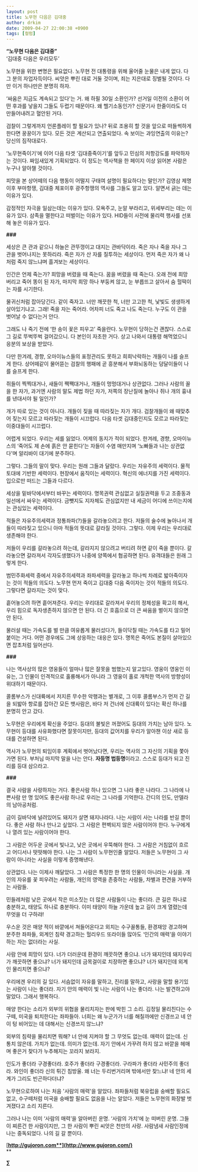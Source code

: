 ```yaml
---
layout: post
title: 노무현 다음은 김대중
author: drkim
date: 2009-04-27 22:00:38 +0900
tags: [컬럼]
---
```

**“노무현 다음은 김대중”**  
‘김대중 다음은 우리모두’

노무현을 위한 변명은 필요없다. 노무현 전 대통령을 위해 울어줄 눈물은 내게 없다. 다 그 분의 자업자득이다. 씨앗은 뿌린 대로 거둘 것이며, 죄는 지은대로 징벌될 것이다. 다만 이거 하나만은 분명히 하자. 

‘싸움은 지금도 계속되고 있다'는 거. 왜 하필 30일 소환인가? 선거일 이전의 소환이 어떤 후과를 낳을지 그들도 두렵기 때문이다. 왜 헬기소동인가? 신문기사 한줄이라도 더 만들어내려고 혈안된 거다. 

검찰이 그렇게까지 언론플레이 할 필요가 있나? 뒤로 조용히 할 것을 앞으로 떠들썩하게 한다면 꿍꿍이가 있다. 모든 것은 계산되고 연출되었다. 속 보이는 과잉연출의 이유는? 당신의 짐작대로다. 

‘노무현죽이기’에 이어 다음 타겟 ‘김대중죽이기’를 앞두고 민심의 저항강도를 파악하자는 것이다. 짜임새있게 기획되었다. 이 정도는 역사책을 한 페이지 이상 읽어본 사람은 누구나 알아챌 것이다. 

피맛을 본 상어떼의 다음 행동이 어떨지 구태여 설명이 필요하다는 말인가? 김영삼 제명이후 부마항쟁, 김대중 체포이후 광주항쟁의 역사를 그들도 알고 있다. 알면서 긁는 데는 이유가 있다. 

감정적인 자극을 일삼는데는 이유가 있다. 모욕주고, 눈알 부라리고, 위세부리는 데는 이유가 있다. 삼족을 멸한다고 떠벌이는 이유가 있다. HID들이 사전에 물리력 행사를 선포해 놓은 이유가 있다.

**###**

세상은 큰 관과 같으니 하늘은 관뚜껑이고 대지는 관바닥이라. 죽은 자나 죽을 자나 그 관을 벗어나지는 못하리라. 죽은 자가 산 자를 질투하는 세상이다. 먼저 죽은 자가 왜 나처럼 죽지 않느냐며 흘겨보는 세상이다.

인간은 언제 죽는가? 희망을 버렸을 때 죽는다. 꿈을 버렸을 때 죽는다. 오래 전에 희망 버리고 죽어 똥이 된 자가, 마지막 희망 하나 부둥켜 않고, 눈 부릅뜨고 살아서 숨 헐떡이는 자를 시기한다. 

물귀신처럼 잡아당긴다. 같이 죽자고. 너만 깨끗한 척, 너만 고고한 척, 낯빛도 생생하게 살아있기냐고. 그래! 죽을 자는 죽어라. 어차피 너도 죽고 나도 죽는다. 누구도 이 관을 벗어날 수 없다는거 안다. 

그래도 나 죽기 전에 ‘한 송이 꽃은 피우고’ 죽을란다. 노무현이 당하는건 괜찮다. 스스로 그 길로 뚜벅뚜벅 걸어갔으니. 다 본인이 자초한 거다. 상고 나와서 대통령 해먹었으니 응분의 보상을 받았다. 

다만 한겨레, 경향, 오마이뉴스들의 표정관리도 못하고 희희낙락하는 개들이 나를 슬프게 한다. 상어떼같이 물어뜯는 검찰의 행패에 곧 흥분해서 부화뇌동하는 덩달이들이 나를 슬프게 한다. 

쥐들이 찍찍대거나, 새들이 짹짹대거나, 개들이 멍멍대거나 상관없다. 그러나 사람의 꼴을 한 자가, 과거엔 사람의 말도 제법 하던 자가, 저쪽의 장난질에 놀아나 쥐나 개의 흉내를 낸대서야 될 일인가?

개가 따로 있는 것이 아니다. 개들이 짖을 때 따라짖는 자가 개다. 검찰개들이 왜 때맞추어 짖는지 모르고 따라짖는 개들이 시끄럽다. 다음 타겟 김대중인지도 모르고 따라짖는 이중대들이 시끄럽다. 

어렵게 되었다. 우리는 세를 잃었다. 어제의 동지가 적이 되었다. 한겨레, 경향, 오마이뉴스의 ‘죽어도 제 손에 흙은 안 묻힌다’는 자들이 수염 매만지며 ‘노빠들과 나는 상관없다'며 알리바이 대기에 분주하다.

그렇다. 그들의 말이 맞다. 우리는 원래 그들과 달랐다. 우리는 자유주의 세력이다. 물적토대에 기반한 세력이다. 현장에서 움직이는 세력이다. 혁신의 에너지를 가진 세력이다. 입으로만 떠드는 그들과 다르다.

세상을 밑바닥에서부터 바꾸는 세력이다. 명목권력 관심없고 실질권력을 두고 조중동과 일선에서 싸우는 세력이다. 금뺏지도 지자체도 관심없지만 내 세금이 어디에 쓰이는지에는 관심있는 세력이다.

적들은 자유주의세력과 정통좌파(?)들을 갈라놓으려고 한다. 저들의 술수에 놀아나서 개들이 따라짖고 있으니 아마 적들의 뜻대로 갈라질 것이다. 그렇다. 이제 우리는 우리대로 생존해야 한다. 

저들이 우리를 갈라놓으려 하는데, 갈라지지 않으려고 버티려 하면 같이 죽을 뿐이다. 갈라놓으면 갈라져서 각자도생했다가 나중에 양쪽에서 협공하면 된다. 유격대들은 원래 그렇게 한다.

범민주화세력 중에서 자유주의세력과 좌파세력을 갈라놓고 하나씩 차례로 밟아죽이자는 것이 적들의 의도다. 노무현 먼저 죽이고 김대중 다음 죽이자는 것이 적들의 의도다. 그렇다면 갈라지는 것이 맞다. 

흩어놓으려 하면 흩어져준다. 우리는 우리대로 갈라져서 우리의 정체성을 확고히 해서, 우리 힘으로 독자생존하지 않으면 안 된다. 더 긴 호흡으로 더 큰 싸움을 벌이지 않으면 안 된다. 

물러설 때는 가속도를 벌 만큼 여유롭게 물러섰다가, 들이닥칠 때는 가속도를 타고 밀어붙이는 거다. 어떤 경우에도 그에 상응하는 대응은 있다. 명목은 죽어도 본질이 살아있으면 잡초처럼 일어선다.

**###**

나는 역사상의 많은 영웅들이 얼마나 많은 잘못을 범했는지 알고있다. 영웅이 영웅인 이유는, 그 인물이 인격적으로 훌륭해서가 아니라 그 영웅이 홀로 개척한 역사의 방향성이 위대하기 때문이다.

콜롬부스가 신대륙에서 저지른 무수한 악행과는 별개로, 그 이후 콜롬부스가 먼저 간 길을 되밟아 항로를 잡아간 모든 뱃사람은, 바다 저 건너에 신대륙이 있다는 확신 하나를 분명히 안고 갔다. 

노무현은 우리에게 확신을 주었다. 등대의 불빛은 꺼졌어도 등대의 가치는 남아 있다. 노무현이 등대를 사유화했다면 잘못이지만, 등대의 값어치를 우리가 알아챈 이상 새로 등대를 건설하면 된다. 

역사가 노무현의 퇴임이후 계획에서 벗어났다면, 우리는 역사의 그 자신의 기획을 쫓아가면 된다. 부처님 마지막 말을 나는 안다. **자등명 법등명**이라고. 스스로 등대가 되고 진리를 등대 삼으라고.

**###**

결국 사람을 사랑하자는 거다. 좋은사람 하나 있으면 그 나라 좋은 나라다. 그 나라에 나쁜사람 만 명 있어도 좋은사람 하나로 우리는 그 나라를 기억한다. 간디의 인도, 만델라의 남아공처럼.

금이 길바닥에 널려있어도 돼지가 살면 돼지나라다. 나는 사람이 사는 나라를 반길 뿐이다. 좋은 사람 하나 만나고 싶었다. 그 사람은 편벽되지 않은 사람이어야 한다. 누구에게나 열려 있는 사람이어야 한다.

그 사람은 어두운 곳에서 빛나고, 낮은 곳에서 우뚝해야 한다. 그 사람은 거침없이 흐르고 어디서나 떳떳해야 한다. 나는 그 사람이 노무현인줄 알았다. 저들은 노무현이 그 사람이 아니라는 사실을 이렇게 증명해낸다.

상관없다. 나는 이제사 깨달았다. 그 사람은 특정한 한 명의 인물이 아니라는 사실을. 개인의 자유를 꽃 피우려는 사람들, 개인의 영역을 존중하는 사람들, 차별과 편견을 거부하는 사람들.

민들레처럼 낮은 곳에서 작은 미소짓는 더 많은 사람들이 나는 좋더라. 큰 길은 하나로 충분하고, 태양도 하나로 충분하다. 이미 태양이 하늘 가운데 높고 길이 크게 열렸는데 무엇을 더 구하랴! 

우스운 것은 매양 적이 바깥에서 쳐들어온다고 외치는 수구꼴통들, 환경재앙 경고하며 분주한 좌파들, 외계인 침략 경고하는 헐리우드 또라이들 많아도 ‘인간의 매력’을 이야기 하는 자는 없더라는 사실. 

사람 안에 희망이 있다. 너가 더러운데 환경이 깨끗하면 좋으냐. 너가 돼지인데 돼지우리가 깨끗하면 좋으냐? 너가 돼지인데 금목걸이로 치장하면 좋으냐? 너가 돼지인데 외계인 물리치면 좋으냐? 

우리에겐 우리의 길 있다. 서슴없이 자유를 말하고, 진리를 말하고, 사랑을 말할 용기있는 사람이 나는 좋더라. 자기 안의 매력이 빛 나는 사람이 나는 좋더라. 나는 발견하고야 말았다. 그래서 행복하다.

매양 한다는 소리가 외부의 위협을 물리치자는 판에 박힌 그 소리. 김정일 물리친다는 수구떼, 미국을 퇴치한다는 좌파들아. 너희는 왜 누군가가 너를 해칠까에만 신경쓰고 네 안이 텅 비어있는 데 대해서는 신경쓰지 않느냐? 

외부의 침략을 물리치면 뭐해? 너 안에 지켜야 할 그 무엇도 없는데. 매력이 없는데. 신통치 않은데. 가치가 없는데. 의미가 없는데. 자기 안에서 가꾸려 하지 않고 바깥을 헤매며 좋은거 찾다가 누추해지는 꼬라지 보라지. 

인도가 좋더라 구경좋더라. 호주가 좋더라 구경좋더라. 구라파가 좋더라 사민주의 좋더라. 와인이 좋더라 신의 튀긴 침방울. 왜 너는 두리번거리며 밖에서만 찾느냐! 네 안의 세계가 그리도 빈곤하다더냐? 

노무현으로하여 나는 처음 '사람의 매력'을 알았다. 좌파들처럼 북유럽을 숭배할 필요도 없고, 수구떼처럼 미국을 숭배할 필요도 없음을 나는 알았다. 저들은 노무현의 화장발 벗겨졌다고 소리 지른다.

그러나 나는 이미 ‘사람의 매력’을 알아버린 운명. ‘사람의 가치’에 눈 떠버린 운명. 그들이 찌른건 한 사람이지만, 그 한 사람이 뿌린 씨앗은 천만의 사랑. 사람냄새 사람인정에 나는 중독되었다. 나의 길 갈 뿐이다.

[**http://gujoron.com**](http://www.gujoron.com/)**  
** 

**∑**